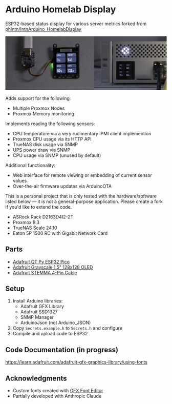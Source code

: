 # Arduino Homelab Display

ESP32-based status display for various server metrics forked from  [phlntn/IntnArduino_HomelabDisplay](https://github.com/phlntn/Arduino_HomelabDisplay)

![](banner.jpg)

Adds support for the following:
- Multiple Proxmox Nodes
- Proxmox Memory monitoring

Implements reading the following sensors:
- CPU temperature via a very rudimentary IPMI client implemention
- Proxmox CPU usage via its HTTP API
- TrueNAS disk usage via SNMP
- UPS power draw via SNMP
- CPU usage via SNMP (unused by default)

Additional functionality:
- Web interface for remote viewing or embedding of current sensor values
- Over-the-air firmware updates via ArduinoOTA

This is a personal project that is only tested with the hardware/software listed below — it is not a general-purpose application. Please create a fork if you'd like to extend the code.
- ASRock Rack D2163D4I2-2T
- Proxmox 8.3
- TrueNAS Scale 24.10
- Eaton 5P 1500 RC with Gigabit Network Card


## Parts

- [Adafruit QT Py ESP32 Pico](https://www.adafruit.com/product/5395)
- [Adafruit Grayscale 1.5" 128x128 OLED](https://www.adafruit.com/product/4741)
- [Adafruit STEMMA 4-Pin Cable](https://www.adafruit.com/product/4399)


## Setup

1. Install Arduino libraries:
   - Adafruit GFX Library
   - Adafruit SSD1327
   - SNMP Manager
   - ArduinoJson (not Arduino_JSON)
2. Copy `Secrets.example.h` to `Secrets.h` and configure
3. Compile and upload code to ESP32

## Code Documentation (in progress)
https://learn.adafruit.com/adafruit-gfx-graphics-library/using-fonts

## Acknowledgments

- Custom fonts created with [GFX Font Editor](https://github.com/ScottFerg56/GFXFontEditor)
- Partially developed with Anthropic Claude
